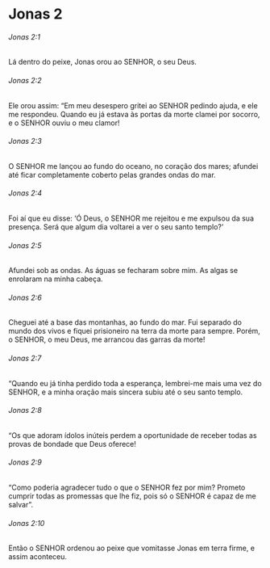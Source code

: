 # Jonas 2

###### Jonas 2:1

Lá dentro do peixe, Jonas orou ao SENHOR, o seu Deus.

###### Jonas 2:2

Ele orou assim: “Em meu desespero gritei ao SENHOR pedindo ajuda, e ele me respondeu. Quando eu já estava às portas da morte clamei por socorro, e o SENHOR ouviu o meu clamor!

###### Jonas 2:3

O SENHOR me lançou ao fundo do oceano, no coração dos mares; afundei até ficar completamente coberto pelas grandes ondas do mar.

###### Jonas 2:4

Foi aí que eu disse: ‘Ó Deus, o SENHOR me rejeitou e me expulsou da sua presença. Será que algum dia voltarei a ver o seu santo templo?’

###### Jonas 2:5

Afundei sob as ondas. As águas se fecharam sobre mim. As algas se enrolaram na minha cabeça.

###### Jonas 2:6

Cheguei até a base das montanhas, ao fundo do mar. Fui separado do mundo dos vivos e fiquei prisioneiro na terra da morte para sempre. Porém, o SENHOR, o meu Deus, me arrancou das garras da morte!

###### Jonas 2:7

“Quando eu já tinha perdido toda a esperança, lembrei-me mais uma vez do SENHOR, e a minha oração mais sincera subiu até o seu santo templo.

###### Jonas 2:8

“Os que adoram ídolos inúteis perdem a oportunidade de receber todas as provas de bondade que Deus oferece!

###### Jonas 2:9

“Como poderia agradecer tudo o que o SENHOR fez por mim? Prometo cumprir todas as promessas que lhe fiz, pois só o SENHOR é capaz de me salvar”.

###### Jonas 2:10

Então o SENHOR ordenou ao peixe que vomitasse Jonas em terra firme, e assim aconteceu.

